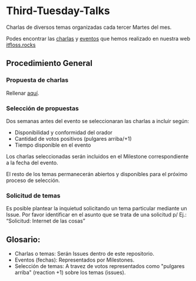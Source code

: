 # Third-Tuesday-Talks
Charlas de diversos temas organizadas cada tercer Martes del mes.

Podes encontrar las [charlas](https://github.com/IT-Floss/Third-Tuesday-Talks/issues?utf8=%E2%9C%93&q=is%3Aissue%20state%3Aclose) y [eventos](https://github.com/IT-Floss/Third-Tuesday-Talks/milestones) que hemos realizado en nuestra web [itfloss.rocks](http://itfloss.rocks)

## Procedimiento General
### Propuesta de charlas
Rellenar [aquí](https://github.com/IT-Floss/Third-Tuesday-Talks/issues/new).

###  Selección de propuestas
Dos semanas antes del evento se seleccionaran las charlas a incluir según:
* Disponibilidad y conformidad del orador
* Cantidad de votos positivos (pulgares arriba/+1)
* Tiempo disponible en el evento

Los charlas seleccionadas serán incluidos en el Milestone correspondiente a la fecha del evento.

El resto de los temas permanecerán abiertos y disponibles para el próximo proceso de selección. 

###  Solicitud de temas
Es posible plantear la inquietud solicitando un tema particular mediante un Issue. Por favor identificar en el asunto que se trata de una solicitud p/ Ej.: “Solicitud: Internet de las cosas” 

## Glosario:
* Charlas o temas: 
  Serán Issues dentro de este repositorio. 
* Eventos (fechas): 
  Representados por Milestones.
* Selección de temas: 
  A travez de votos representados como "pulgares arriba" (reaction +1) sobre los temas (issues).
